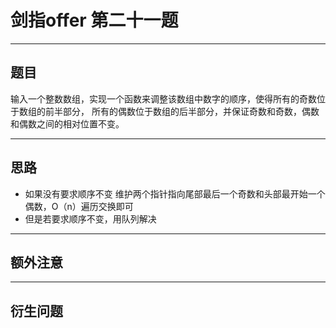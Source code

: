 # 剑指offer 第二十一题 
***
## 题目 
输入一个整数数组，实现一个函数来调整该数组中数字的顺序，使得所有的奇数位于数组的前半部分，
所有的偶数位于数组的后半部分，并保证奇数和奇数，偶数和偶数之间的相对位置不变。
***
## 思路
 * 如果没有要求顺序不变 维护两个指针指向尾部最后一个奇数和头部最开始一个偶数，O（n）遍历交换即可
 * 但是若要求顺序不变，用队列解决
***
## 额外注意 

***
## 衍生问题

